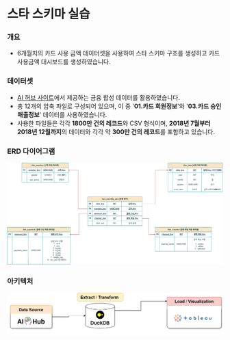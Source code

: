 # 스타 스키마 실습

### 개요
- 6개월치의 카드 사용 금액 데이터셋을 사용하여 스타 스키마 구조를 생성하고 카드 사용금액 대시보드를 생성하였습니다.

### 데이터셋
- [AI 허브 사이트](https://www.aihub.or.kr/aihubdata/data/view.do?currMenu=115&topMenu=100&&srchDataRealmCode=REALM015&aihubDataSe=data&dataSetSn=71792)에서 제공하는 금융 합성 데이터를 활용하였습니다. 
- 총 12개의 압축 파일로 구성되어 있으며, 이 중 '**01.카드 회원정보**'와 '**03.카드 승인매출정보**' 데이터를 사용하였습니다.
- 사용한 파일들은 각각 **1800만 건의 레코드**와 CSV 형식이며,  **2018년 7월부터 2018년 12월까지**의 데이터와 각각 약 **300만 건의 레코드**를 포함하고 있습니다.

### ERD 다이어그램
![ERD](./img/ERD.png)
### 아키텍처
![ERD](./img/dw_architect.png)
